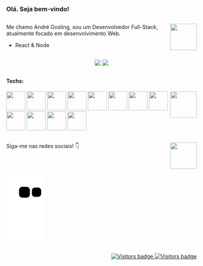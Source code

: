 <div>
  <h3>Olá. Seja bem-vindo!</h3>
<!--   <img align=right width='70' height='70' src="https://cdn.discordapp.com/attachments/901093029241311232/901094568244690944/ablobpopcorn.gif"> -->
<!--     <img align=right width='70' height='70' src="https://cdn.discordapp.com/attachments/901093029241311232/901097598226665492/firewassis.gif"> -->
</div>

##

<div>
    <img align=right width='70' height='70' src="https://cdn.discordapp.com/attachments/901093029241311232/901097598226665492/firewassis.gif">
  <p>Me chamo André Gosling, sou um Desenvolvedor Full-Stack, atualmente focado em desenvolvimento Web.</p>
</div>

<!-- * Front-end: ReactJS
* Back-end: NodeJS -->

* React & Node

<div> 
<!--   <img align=right width='70' height='70' src="https://cdn.discordapp.com/attachments/901093029241311232/901100212213395476/engine.gif"> -->
</div>

##

<div align='center'>
  <img height="150em" src="https://github-readme-stats.vercel.app/api?username=andregosling&show_icons=true&theme=dark&include_all_commits=true&count_private=true%22/%3E">
  <img height="150em" src="https://github-readme-stats.vercel.app/api/top-langs/?username=andregosling&layout=compact&langs_count=7&theme=dark">
</div>

<!-- <div> 
  <img align=right width='70' height='70' src="https://cdn.discordapp.com/attachments/901093029241311232/901116392651243580/v_verified_blue.gif">
</div> -->

##

<div> 
  <div>
      <h4>Techs:</h4>
      <img align=right width='70' height='70' src="https://cdn.discordapp.com/attachments/901093029241311232/901116392651243580/v_verified_blue.gif">
  </div>
  <img width='50' height='50' src="https://cdn.jsdelivr.net/gh/devicons/devicon/icons/html5/html5-original.svg" />
  <img width='50' height='50' src="https://cdn.jsdelivr.net/gh/devicons/devicon/icons/css3/css3-original.svg" />
  <img width='50' height='50' src="https://cdn.jsdelivr.net/gh/devicons/devicon/icons/javascript/javascript-original.svg" />
  <img width='50' height='50' src="https://cdn.jsdelivr.net/gh/devicons/devicon/icons/typescript/typescript-original.svg" />
  <img width='50' height='50' src="https://cdn.jsdelivr.net/gh/devicons/devicon/icons/react/react-original.svg" />
  <img width='50' height='50' src="https://andregosling.com/uploads/react-native.png" />
  <img width='50' height='50' src="https://andregosling.com/uploads/nextjs.png" />
  <img width='50' height='50' src="https://cdn.jsdelivr.net/gh/devicons/devicon/icons/nodejs/nodejs-original.svg" />
  <img width='50' height='50' src="https://cdn.jsdelivr.net/gh/devicons/devicon/icons/nestjs/nestjs-plain.svg" />

  <img width='50' height='50' src="https://cdn.jsdelivr.net/gh/devicons/devicon/icons/sass/sass-original.svg" />
  <img width='50' height='50' src="https://cdn.jsdelivr.net/gh/devicons/devicon/icons/mysql/mysql-original-wordmark.svg" />
  <img width='50' height='50' src="https://cdn.jsdelivr.net/gh/devicons/devicon/icons/lua/lua-original-wordmark.svg" />
<!--   <h4>Estuding:</h4> -->
<!--   <img width='50' height='50' src="https://cdn.jsdelivr.net/gh/devicons/devicon/icons/xd/xd-plain.svg" /> -->
<!--   <img width='50' height='50' src="https://cdn.jsdelivr.net/gh/devicons/devicon/icons/figma/figma-original.svg" /> -->
<!--   https://devicon.dev -->
</div>

<!-- <div> 
  <img align=right width='70' height='70' src="https://cdn.discordapp.com/attachments/901093029241311232/901097344198668288/b_instagram.gif">
</div> -->

##
    
<div align='left'> 
  <div>
    <img align=right width='70' height='70' src="https://cdn.discordapp.com/attachments/901093029241311232/901097344198668288/b_instagram.gif">
     <p>Siga-me nas redes sociais! 👇</p>
  </div>

   <a href="https://instagram.andregosling.com" target="_blank"><img src="https://img.shields.io/badge/Instagram-E4405F?style=for-the-badge&logo=instagram&logoColor=white" alt="" /></a>
   <a href="https://open.spotify.com/user/7oojis7jp584qlloaeag0g64m?si=2afe86d01e71418e" target="_blank"><img src="https://img.shields.io/badge/Spotify-1ED760?&style=for-the-badge&logo=spotify&logoColor=white" alt="" /></a>
   <a href="mailto:goslingdbusiness@gmail.com" target="_blank"><img src="https://img.shields.io/badge/Gmail-D14836?style=for-the-badge&logo=gmail&logoColor=white" alt="" /></a>
   <a href="https://www.google.com/search?client=opera-gx&q=Gosling%230001.+If+is+unavailable%2C+u+can+try+use+my+ID+to+find-me%3A+<%40!330011632988323843>+(330011632988323843)&sourceid=opera&ie=UTF-8&oe=UTF-8" target="_blank"><img src="https://img.shields.io/badge/Discord-7289DA?style=for-the-badge&logo=discord&logoColor=white" alt="" /></a>
<!--   https://dev.to/envoy_/150-badges-for-github-pnk -->
</div>

<div> 
<!--   <img align=right width='70' height='70' src="https://cdn.discordapp.com/attachments/901093029241311232/901099622641074207/Goos.gif"> -->
<!--   <img align=right width='70' height='70' src="https://cdn.discordapp.com/emojis/882345140973367366.gif?size=4096"> -->
</div>

##
  
![Snake animation](https://github.com/andregosling/andregosling/blob/output/github-contribution-grid-snake.svg)

<div align="right">
  <a href="https://badges.pufler.dev">
      <img src="https://badges.pufler.dev/visits/andregosling/andregosling" alt="Visitors badge" />
      <img src="https://badges.pufler.dev/commits/monthly/andregosling" alt="Visitors badge" />
   </a>
</div>

